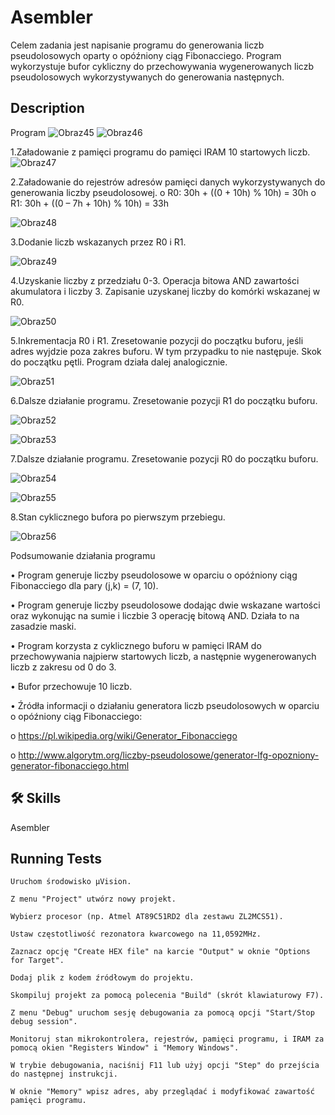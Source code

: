 
# Asembler

Celem zadania jest napisanie programu do generowania liczb pseudolosowych oparty o opóźniony ciąg Fibonacciego. Program wykorzystuje bufor cykliczny do przechowywania wygenerowanych liczb pseudolosowych wykorzystywanych do generowania następnych.

## Description

Program
![Obraz45](https://github.com/maciekstrach01/Asembler_addition_subtraction/assets/146733279/71bf8749-c805-489a-afd8-74cbc71a2b5a)
![Obraz46](https://github.com/maciekstrach01/Asembler_addition_subtraction/assets/146733279/8a51de6e-26dd-4d0f-b178-906cd9428910)

1.Załadowanie z pamięci programu do pamięci IRAM 10 startowych liczb.
![Obraz47](https://github.com/maciekstrach01/Asembler_addition_subtraction/assets/146733279/b58f7716-fefc-4318-afcf-9b6b6b686af8)

2.Załadowanie do rejestrów adresów pamięci danych wykorzystywanych do generowania liczby pseudolosowej.
o	R0: 30h + ((0 + 10h) % 10h) = 30h
o	R1: 30h + ((0 – 7h + 10h) % 10h) = 33h


![Obraz48](https://github.com/maciekstrach01/Asembler_addition_subtraction/assets/146733279/c13880e5-65ad-417c-9e51-6ff8e523d5d7)

3.Dodanie liczb wskazanych przez R0 i R1.

![Obraz49](https://github.com/maciekstrach01/Asembler_addition_subtraction/assets/146733279/7294c782-7b28-4125-a92e-6ea13b5e00a2)

4.Uzyskanie liczby z przedziału 0-3. Operacja bitowa AND zawartości akumulatora i liczby 3. Zapisanie uzyskanej liczby do komórki wskazanej w R0.

![Obraz50](https://github.com/maciekstrach01/Asembler_addition_subtraction/assets/146733279/7abe5851-3975-4718-9ae2-906a17e3d7e2)

5.Inkrementacja R0 i R1. Zresetowanie pozycji do początku buforu, jeśli adres wyjdzie poza zakres buforu. W tym przypadku to nie następuje. Skok do początku pętli. Program działa dalej analogicznie.

![Obraz51](https://github.com/maciekstrach01/Asembler_addition_subtraction/assets/146733279/096015e5-f4ab-47e0-8329-ea564e85604f)

6.Dalsze działanie programu. Zresetowanie pozycji R1 do początku buforu.


![Obraz52](https://github.com/maciekstrach01/Asembler_addition_subtraction/assets/146733279/69252f63-5f36-4b1c-b9dc-7dba1ba91e97)

![Obraz53](https://github.com/maciekstrach01/Asembler_addition_subtraction/assets/146733279/d692198b-2b72-4424-9f7a-7b245084f767)

7.Dalsze działanie programu. Zresetowanie pozycji R0 do początku buforu.

![Obraz54](https://github.com/maciekstrach01/Asembler_addition_subtraction/assets/146733279/820c45f6-a399-4df1-9aa5-cc9d9340c94d)

![Obraz55](https://github.com/maciekstrach01/Asembler_addition_subtraction/assets/146733279/6656883c-7596-414f-b4ec-f9bcc3cceb02)

8.Stan cyklicznego bufora po pierwszym przebiegu.

![Obraz56](https://github.com/maciekstrach01/Asembler_addition_subtraction/assets/146733279/ad270711-8fad-4314-a702-7ce3c1a43026)

Podsumowanie działania programu

•	Program generuje liczby pseudolosowe w oparciu o opóźniony ciąg Fibonacciego dla pary (j,k) = (7, 10).

•	Program generuje liczby pseudolosowe dodając dwie wskazane wartości oraz wykonując na sumie i liczbie 3 operację bitową AND. Działa to na zasadzie maski.

•	Program korzysta z cyklicznego buforu w pamięci IRAM do przechowywania najpierw startowych liczb, a następnie wygenerowanych liczb z zakresu od 0 do 3.

•	Bufor przechowuje 10 liczb.

•	Źródła informacji o działaniu generatora liczb pseudolosowych w oparciu o opóźniony ciąg Fibonacciego:

o	https://pl.wikipedia.org/wiki/Generator_Fibonacciego

o	http://www.algorytm.org/liczby-pseudolosowe/generator-lfg-opozniony-generator-fibonacciego.html














## 🛠 Skills
Asembler


## Running Tests

    Uruchom środowisko μVision.

    Z menu "Project" utwórz nowy projekt.

    Wybierz procesor (np. Atmel AT89C51RD2 dla zestawu ZL2MCS51).

    Ustaw częstotliwość rezonatora kwarcowego na 11,0592MHz.

    Zaznacz opcję "Create HEX file" na karcie "Output" w oknie "Options for Target".

    Dodaj plik z kodem źródłowym do projektu.

    Skompiluj projekt za pomocą polecenia "Build" (skrót klawiaturowy F7).

    Z menu "Debug" uruchom sesję debugowania za pomocą opcji "Start/Stop debug session".

    Monitoruj stan mikrokontrolera, rejestrów, pamięci programu, i IRAM za pomocą okien "Registers Window" i "Memory Windows".

    W trybie debugowania, naciśnij F11 lub użyj opcji "Step" do przejścia do następnej instrukcji.

    W oknie "Memory" wpisz adres, aby przeglądać i modyfikować zawartość pamięci programu.



